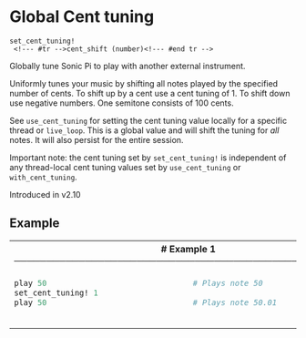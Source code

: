 # Global Cent tuning

```
set_cent_tuning! 
 <!--- #tr -->cent_shift (number)<!--- #end tr -->
```


Globally tune Sonic Pi to play with another external instrument.

Uniformly tunes your music by shifting all notes played by the specified number of cents. To shift up by a cent use a cent tuning of 1. To shift down use negative numbers. One semitone consists of 100 cents.

See `use_cent_tuning` for setting the cent tuning value locally for a specific thread or `live_loop`. This is a global value and will shift the tuning for *all* notes. It will also persist for the entire session.

Important note: the cent tuning set by `set_cent_tuning!` is independent of any thread-local cent tuning values set by `use_cent_tuning` or `with_cent_tuning`. 

Introduced in v2.10

## Example

<table class="examples">
<tr>
<th colspan="2" class="even head"># Example 1 ──────────────────────────────────────────────────────</th>
</tr>
<tr>
<td class="even">

```ruby
play 50
set_cent_tuning! 1
play 50



```

</td>
<td class="even">

<!--- #tr -->
```ruby
# Plays note 50
 
# Plays note 50.01



```
<!--- #end tr -->

</td>
</tr>
</table>

